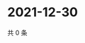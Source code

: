 # 2021-12-30

共 0 条

<!-- BEGIN WEIBO -->
<!-- 最后更新时间 Thu Dec 30 2021 01:17:59 GMT+0800 (China Standard Time) -->

<!-- END WEIBO -->
